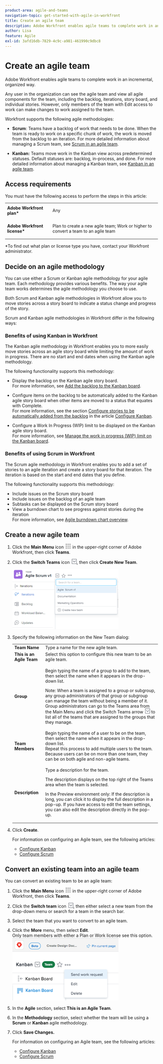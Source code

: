 ```yaml
---
product-area: agile-and-teams
navigation-topic: get-started-with-agile-in-workfront
title: Create an agile team
description: Adobe Workfront enables agile teams to complete work in an incremental, organized way.
author: Lisa
feature: Agile
exl-id: 3afd16db-7829-4c9c-a981-461990c9dbc8
---
```

# Create an agile team

Adobe Workfront enables agile teams to complete work in an incremental, organized way.

Any user in the organization can see the agile team and view all agile components for the team, including the backlog, iterations, story board, and individual stories. However, only members of the team with Edit access to work can make changes to work assigned to the team.

Workfront supports the following agile methodologies:

* **Scrum**: Teams have a backlog of work that needs to be done. When the team is ready to work on a specific chunk of work, the work is moved from the backlog to an iteration. For more detailed information about managing a Scrum team, see [Scrum in an agile team](../../agile/use-scrum-in-an-agile-team/scrum-in-an-agile-team.md).

* **Kanban:** Teams move work in the Kanban view across predetermined statuses. Default statuses are: backlog, in-process, and done. For more detailed information about managing a Kanban team, see [Kanban in an agile team](../../agile/use-kanban-in-an-agile-team/using-kanban-in-an-agile-team.md).

## Access requirements

You must have the following access to perform the steps in this article:

<table style="table-layout:auto"> 
 <col> 
 </col> 
 <col> 
 </col> 
 <tbody> 
  <tr> 
   <td role="rowheader"><strong>Adobe Workfront plan*</strong></td> 
   <td> <p>Any</p> </td> 
  </tr> 
  <tr> 
   <td role="rowheader"><strong>Adobe Workfront license*</strong></td> 
   <td> <p>Plan to create a new agile team; Work or higher to convert a team to an agile team</p> </td> 
  </tr> 
 </tbody> 
</table>

&#42;To find out what plan or license type you have, contact your Workfront administrator.

## Decide on an agile methodology

You can use either a Scrum or Kanban agile methodology for your agile team. Each methodology provides various benefits. The way your agile team works determines the agile methodology you choose to use.

Both Scrum and Kanban agile methodologies in Workfront allow you to move stories across a story board to indicate a status change and progress of the story.

Scrum and Kanban agile methodologies in Workfront differ in the following ways:

### Benefits of using Kanban in Workfront

The Kanban agile methodology in Workfront enables you to more easily move stories across an agile story board while limiting the amount of work in progress. There are no start and end dates when using the Kanban agile methodology.

The following functionality supports this methodology:

* Display the backlog on the Kanban agile story board.  
  For more information, see [Add the backlog to the Kanban board](../../agile/use-kanban-in-an-agile-team/view-the-backlog-on-the-kanban-board.md).

* Configure items on the backlog to be automatically added to the Kanban agile story board when other items are moved to a status that equates with Complete.  
  For more information, see the section [Configure stories to be automatically added from the backlog](../../agile/get-started-with-agile-in-workfront/configure-kanban.md#configur5) in the article [Configure Kanban](../../agile/get-started-with-agile-in-workfront/configure-kanban.md).

* Configure a Work In Progress (WIP) limit to be displayed on the Kanban agile story board.  
  For more information, see [Manage the work in progress (WIP) limit on the Kanban board](../../agile/use-kanban-in-an-agile-team/work-in-progress-limit-on-the-kanban-board.md).

### Benefits of using Scrum in Workfront

The Scrum agile methodology in Workfront enables you to add a set of stories to an agile iteration and create a story board for that iteration. The iteration is based on the start and end dates that you define.

The following functionality supports this methodology:

* Include issues on the Scrum story board
* Include issues on the backlog of an agile team
* Subtasks can be displayed on the Scrum story board
* View a burndown chart to see progress against stories during the iteration  
  For more information, see [Agile burndown chart overview](../../agile/use-scrum-in-an-agile-team/burndown/burndown-chart-overview.md).

## Create a new agile team

1. Click the **Main Menu** icon ![](assets/main-menu-icon.png) in the upper-right corner of Adobe Workfront, then click **Teams**.
1. Click the **Switch Teams** icon ![Switch team icon](assets/switch-team-icon.png), then click **Create New Team**.

   ![Select Create new team.](assets/create-new-team-350x198.png)

1. Specify the following information on the New Team dialog:

   <table style="table-layout:auto"> 
    <col> 
    <col> 
    <tbody> 
     <tr> 
      <td role="rowheader"><strong>Team Name</strong> </td> 
      <td>Type a name for the new agile team.</td> 
     </tr> 
     <tr> 
      <td role="rowheader"><strong>This is an Agile Team</strong> </td> 
      <td>Select this option to configure this new team to be an agile team.</td> 
     </tr> 
     <tr data-mc-conditions="QuicksilverOrClassic.Quicksilver"> 
      <td role="rowheader"><strong>Group</strong> </td> 
      <td> <p>Begin typing the name of a group to add to the team, then select the name when it appears in the drop-down list.</p> <p>Note: When a team is assigned to a group or subgroup, any group administrators of that group or subgroup can manage the team without being a member of it. Group administrators can go to the Teams area from the Main Menu and click the Switch Teams arrow <img src="assets/switch-team-icon.png" alt="Switch team icon"> to list all of the teams that are assigned to the groups that they manage.</p> </td> 
     </tr> 
     <tr> 
      <td role="rowheader"><strong>Team Members</strong> </td> 
      <td>Begin typing the name of a user to be on the team, then select the name when it appears in the drop-down list.<br>Repeat this process to add multiple users to the team.<br>Because users can be on more than one team, they can be on both agile and non-agile teams.</td> 
     </tr> 
     <tr> 
      <td role="rowheader"><strong>Description</strong> </td> 
      <td><p>Type a description for the team.</p> <p>The description displays on the top right of the Teams area when the team is selected.</p>
      <p>In the Preview environment only: If the description is long, you can click it to display the full description in a pop-up. If you have access to edit the team settings, you can also edit the description directly in the pop-up.</p></td>
     </tr> 
    </tbody> 
   </table>

1. Click **Create**.

   For information on configuring an Agile team, see the following articles:

   * [Configure Kanban](../../agile/get-started-with-agile-in-workfront/configure-kanban.md) 
   * [Configure Scrum](../../agile/get-started-with-agile-in-workfront/configure-scrum.md)

## Convert an existing team into an agile team

You can convert an existing team to be an agile team:

1. Click the **Main Menu** icon ![](assets/main-menu-icon.png) in the upper-right corner of Adobe Workfront, then click **Teams**.
1. Click the **Switch team** icon ![Switch team icon](assets/switch-team-icon.png), then either select a new team from the drop-down menu or search for a team in the search bar.

1. Select the team that you want to convert to an agile team.
1. Click the **More** menu, then select **Edit**.  
   Only team members with either a Plan or Work license see this option.  
   ![](assets/edit-team-settings-350x205.png)

1. In the **Agile** section, select **This is an Agile Team**.

1. In the **Methodology** section, select whether the team will be using a **Scrum** or **Kanban** agile methodology.  

1. Click **Save Changes.**

   For information on configuring an Agile team, see the following articles:

   * [Configure Kanban](../../agile/get-started-with-agile-in-workfront/configure-kanban.md) 
   * [Configure Scrum](../../agile/get-started-with-agile-in-workfront/configure-scrum.md)
